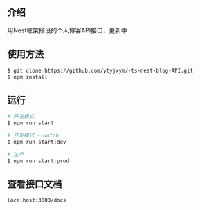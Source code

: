 



## 介绍

用Nest框架搭设的个人博客API接口，更新中

## 使用方法

```bash
$ git clone https://github.com/ytyjxym/-ts-nest-blog-API.git
$ npm install
```

## 运行

```bash
# 开发模式
$ npm run start

# 开发模式 --watch
$ npm run start:dev

# 生产
$ npm run start:prod
```

## 查看接口文档

```bash
localhost:3000/docs
```

